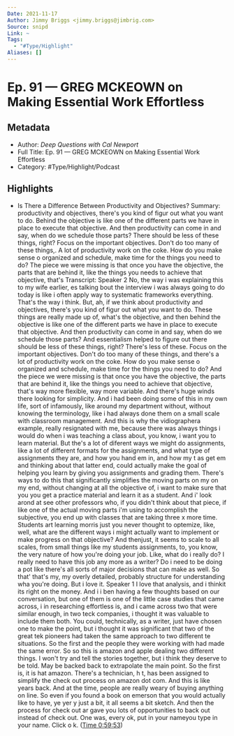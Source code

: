 ```yaml
---
Date: 2021-11-17
Author: Jimmy Briggs <jimmy.briggs@jimbrig.com>
Source: snipd
Link: ~
Tags:
  - "#Type/Highlight"
Aliases: []
---
```


# Ep. 91 —  GREG MCKEOWN on Making Essential Work Effortless

## Metadata

* Author: *Deep Questions with Cal Newport*
* Full Title: Ep. 91 —  GREG MCKEOWN on Making Essential Work Effortless
* Category: #Type/Highlight/Podcast

## Highlights

* Is There a Difference Between Productivity and Objectives?
  Summary:
  productivity and objectives, there's you kind of figur out what you want to do. Behind the objective is like one of the different parts we have in place to execute that objective. And then productivity can come in and say, when do we schedule those parts? There should be less of these things, right? Focus on the important objectives. Don't do too many of these things,. A lot of productivity work on the coke. How do you make sense o organized and schedule, make time for the things you need to do? The piece we were missing is that once you have the objective, the parts that are behind it, like the things you needs to achieve that objective, that's
  Transcript:
  Speaker 2
  No, the way i was explaining this to my wife earlier, es talking bout the interview i was always going to do today is like i often apply way to systematic frameworks everything. That's the way i think. But, ah, if we think about productivity and objectives, there's you kind of figur out what you want to do. These things are really made up of, what's the objective, and then behind the objective is like one of the different parts we have in place to execute that objective. And then productivity can come in and say, when do we schedule those parts? And essentialism helped to figure out there should be less of these things, right? There's less of these. Focus on the important objectives. Don't do too many of these things, and there's a lot of productivity work on the coke. How do you make sense o organized and schedule, make time for the things you need to do? And the piece we were missing is that once you have the objective, the parts that are behind it, like the things you need to achieve that objective, that's way more flexible, way more variable. And there's huge winds there looking for simplicity. And i had been doing some of this in my own life, sort of infamously, like around my department without, without knowing the terminology, like i had always done them on a small scale with classroom management. And this is why the vidiographera example, really resignated with me, because there was always things i would do when i was teaching a class about, you know, i want you to learn material. But the's a lot of diferent ways we might do assignments, like a lot of different formats for the assignments, and what type of assignments they are, and how you hand em in, and how my t as get em and thinking about that latter end, could actually make the goal of helping you learn by giving you assignments and grading them. There's ways to do this that significantly simplifies the moving parts on my on my end, without changing at all the objective of, i want to make sure that you you get a practice material and learn it as a student. And i' look arond at see other professors who, if you didn't think about that piece, if like one of the actual moving parts i'm using to accomplish the subjective, you end up with classes that are taking three x more time. Students art learning morris just you never thought to optemize, like, well, what are the different ways i might actually want to implement or make progress on that objective? And thenjust, it seems to scale to all scales, from small things like my students assignments, to, you know, the very nature of how you're doing your job. Like, what do i really do? I really need to have this job any more as a writer? Do i need to be doing a pot like there's all sorts of major decisions that can make as well. So that' that's my, my overly detailed, probably structure for understanding wha you're doing. But i love it.
  Speaker 1
  I love that analysis, and i thinkit its right on the money. And i i ben having a few thoughts based on our conversation, but one of them is one of the little case studies that came across, i in researching effortless is, and i came across two that were similar enough, in two teck companies, i thought it was valuable to include them both. You could, technically, as a writer, just have chosen one to make the point, but i thought it was significant that two of the great tek pioneers had taken the same approach to two different te situations. So the first and the people they were working with had made the same error. So so this is amazon and apple dealing two different things. I won't try and tell the stories together, but i think they deserve to be told. May be backed back to extrapolate the main point. So the first is, it is hat amazon. There's a technician, h t, has been assigned to simplify the check out process on amazon dot com. And this is like years back. And at the time, people are really weary of buying anything on line. So even if you found a book on emerson that you would actually like to have, ye yer y just a bit, it all seems a bit sketch. And then the process for check out ar gave you lots of opportunities to back out instead of check out. One was, every ok, put in your nameyou type in your name. Click o k. ([Time 0:59:53](https://share.snipd.com/snip/27cb4570-21e1-4bc4-9852-5f1eef3cf153))
